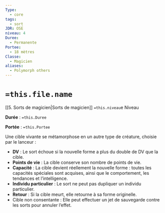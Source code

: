 ```yaml
---
Type:
  - core
tags:
  - sort
JDR: OSE
niveau: 4
Duree:
  - Permanente
Portee:
  - 18 mètres
Classe:
  - Magicien
aliases:
  - Polymorph others
---
```

# `=this.file.name`  

[[5. Sorts de magicien|Sorts de magicien]] `=this.niveau`e Niveau

**Durée** : `=this.Duree`

**Portée** : `=this.Portee`

Une cible vivante se métamorphose en un autre type de créature, choisie par le lanceur :

- **DV** : Le sort échoue si la nouvelle forme a plus du double de DV que la cible.
- **Points de vie** : La cible conserve son nombre de points de vie.
- **Capacité** : La cible devient réellement la nouvelle forme : toutes les capacités spéciales sont acquises, ainsi que le comportement, les tendances et l’intelligence.
- **Individu particulier** : Le sort ne peut pas dupliquer un individu particulier.
- **Retour** : Si la cible meurt, elle retourne à sa forme originelle.
- Cible non consentante : Elle peut effectuer un jet de sauvegarde contre les sorts pour annuler l’effet.
